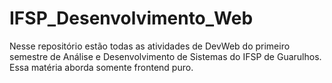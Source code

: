 # IFSP_Desenvolvimento_Web

Nesse repositório estão todas as atividades de DevWeb do primeiro semestre de Análise e Desenvolvimento de Sistemas do IFSP de Guarulhos. Essa matéria aborda somente frontend puro.
